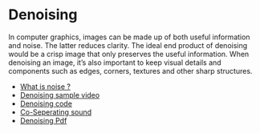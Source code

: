 # Denoising

In computer graphics, images can be made up of both useful information and noise. 
The latter reduces clarity. The ideal end product of denoising would be a crisp image that only preserves the useful information.
When denoising an image, it’s also important to keep visual details and components such as edges, corners, textures and other sharp structures.

- [What is noise ?](https://textdoc.co/lcO5ZYuMosiWIXFn)
- [Denoising sample video](https://youtu.be/OC637pfAJs8)
- [Denoising code](https://github.com/madhavmk/Noise2Noise-audio_denoising_without_clean_training_data)
- [Co-Seperating sound](https://youtu.be/Tdm5K65WL2I)
- [Denoising Pdf](https://openaccess.thecvf.com/content_ECCV_2018/papers/Ruohan_Gao_Learning_to_Separate_ECCV_2018_paper.pdf)